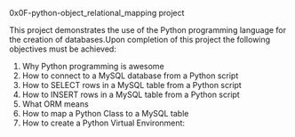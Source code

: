 0x0F-python-object_relational_mapping project

This project demonstrates the use of the Python programming language for the creation of databases.Upon completion of this project the following objectives must be achieved:

1. Why Python programming is awesome
2. How to connect to a MySQL database from a Python script
3. How to SELECT rows in a MySQL table from a Python script
4. How to INSERT rows in a MySQL table from a Python script
5. What ORM means
6. How to map a Python Class to a MySQL table
7. How to create a Python Virtual Environment:
